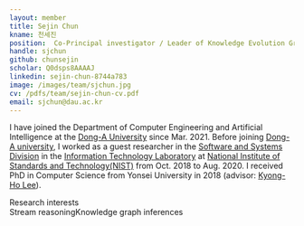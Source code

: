 ```yaml
---
layout: member
title: Sejin Chun
kname: 천세진
position:  Co-Principal investigator / Leader of Knowledge Evolution Group
handle: sjchun
github: chunsejin
scholar: Q0dsps8AAAAJ
linkedin: sejin-chun-8744a783
image: /images/team/sjchun.jpg
cv: /pdfs/team/sejin-chun-cv.pdf
email: sjchun@dau.ac.kr
---
```


I have joined the Department of Computer Engineering and Artificial Intelligence at the [Dong-A University](https://english.donga.ac.kr/sites/english/index.do) since Mar. 2021. Before joining [Dong-A university](https://english.donga.ac.kr/sites/english/index.do), I worked as a guest researcher in the [Software and Systems Division](https://www.nist.gov/itl/ssd) in the [Information Technology Laboratory](https://www.nist.gov/itl) at [National Institute of Standards and Technology(NIST)](https://www.nist.gov/) from Oct. 2018 to Aug. 2020. I received PhD in Computer Science from Yonsei University in 2018 (advisor: [Kyong-Ho Lee](https://icl.yonsei.ac.kr/)). 



<div class="head">Research interests</div>
<span class="badge badge-info">Stream reasoning</span><span class="badge badge-danger">Knowledge graph inferences</span>

